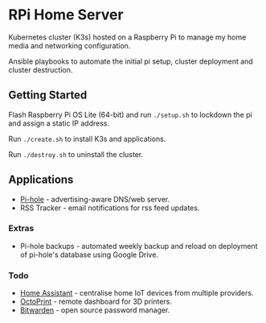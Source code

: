 # RPi Home Server
Kubernetes cluster (K3s) hosted on a Raspberry Pi to manage my home media and networking configuration.

Ansible playbooks to automate the initial pi setup, cluster deployment and cluster destruction.

## Getting Started

Flash Raspberry Pi OS Lite (64-bit) and run `./setup.sh` to lockdown the pi and assign a static IP address.

Run `./create.sh` to install K3s and applications.

Run `./destroy.sh` to uninstall the cluster.

## Applications

- [Pi-hole](https://pi-hole.net) - advertising-aware DNS/web server.
- RSS Tracker - email notifications for rss feed updates.

### Extras

- Pi-hole backups - automated weekly backup and reload on deployment of pi-hole's database using Google Drive.

### Todo

- [Home Assistant](https://www.home-assistant.io/) - centralise home IoT devices from multiple providers.
- [OctoPrint](https://octoprint.org) - remote dashboard for 3D printers.
- [Bitwarden](https://bitwarden.com) - open source password manager.
